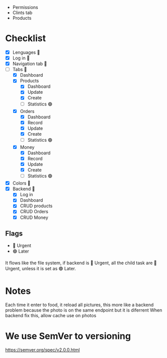 - Permissions
- Clints tab
- Products

# Checklist

* [X] Lenguages 🔴
* [X] Log in 🔴
* [X] Navigation tab 🔴
* [ ] Tabs 🔴
    * [X] Dashboard
    * [X] Products
        * [X] Dashboard
        * [X] Update
        * [X] Create
        * [ ] Statistics 🟢
    * [X] Orders
        * [X] Dashboard
        * [X] Record
        * [X] Update
        * [X] Create
        * [ ] Statistics 🟢
    * [X] Money
        * [X] Dashboard
        * [X] Record
        * [X] Update
        * [X] Create
        * [ ] Statistics 🟢
* [X] Colors 🔴
* [X] Backend 🔴
    * [X] Log in
    * [X] Dashboard
    * [X] CRUD products
    * [X] CRUD Orders
    * [X] CRUD Money

## Flags
- 🔴 Urgent
- 🟢 Later

It flows like the file system, if backend is 🔴 Urgent, all the child task are 🔴 Urgent, unless it is set as 🟢 Later.

# Notes

Each time it enter to food, it reload all pictures, this more like a backend problem because the photo 
is on the same endpoint but it is diferrent
When backend fix this, allow cache use on photos

# We use SemVer to versioning

https://semver.org/spec/v2.0.0.html
